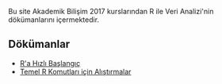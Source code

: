 Bu site Akademik Bilişim 2017 kurslarından R ile Veri Analizi'nin dökümanlarını içermektedir.

## Dökümanlar

+ [R'a Hızlı Başlangıç](dokumanlar/RHizliGiris.pdf)
+ [Temel R Komutları için Alıştırmalar](dokumanlar/dokuman_temel_alistirma.html)


